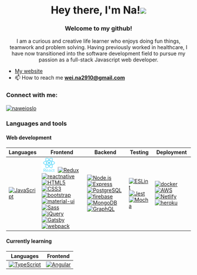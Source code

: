 <h1 align="center">Hey there, I'm Na!<img src="https://media.giphy.com/media/hvRJCLFzcasrR4ia7z/giphy.gif" width="25px"></h1>
<h3 align="center">Welcome to my github!</h3>
<p align="center"> I am a curious and creative life learner who enjoys doing fun things, teamwork and problem solving.
Having previously worked in healthcare, I have now transitioned into the software development field to pursue my passion as a full-stack Javascript web developer.
 </p>

- [My website]( https://na-wei-portfolio.netlify.app)
- 📫 How to reach me **wei.na2910@gmail.com**

<h3 align="left">Connect with me:</h3>
<p align="left">
<a href="https://linkedin.com/in/naweioslo" target="blank"><img align="center" src="https://cdn.jsdelivr.net/npm/simple-icons@3.0.1/icons/linkedin.svg" alt="naweioslo" height="30" width="40" /></a>
</p>

### Languages and tools

#### Web development

Languages | Frontend | Backend | Testing | Deployment
------------ | ------------- | ------------- | ------------- | -------------
<a href="https://www.javascript.com/" title="JavaScript"><img src="https://github.com/tomchen/stack-icons/blob/master/logos/javascript.svg" alt="JavaScript" width="40px" height="40px"></a> |  <a href="https://reactjs.org/" title="React"><img src="https://raw.githubusercontent.com/devicons/devicon/master/icons/react/react-original-wordmark.svg" alt="react" width="40" height="40"/></a> <a href="https://redux.js.org/" title="Redux"><img src="https://github.com/tomchen/stack-icons/blob/master/logos/redux.svg" alt="Redux" width="40px" height="40px"></a> <a href="https://reactnative.dev/" title="React-native" target="_blank"> <img src="https://reactnative.dev/img/header_logo.svg" alt="reactnative" width="40" height="40"/> </a> <a href="https://www.w3.org/TR/html5/" title="HTML5"><img src="https://github.com/tomchen/stack-icons/blob/master/logos/html-5.svg" alt="HTML5" width="40px" height="40px"></a> <a href="https://www.w3.org/TR/CSS/" title="CSS3"><img src="https://github.com/tomchen/stack-icons/blob/master/logos/css-3.svg" alt="CSS3" width="40px" height="40px"></a> <a href="https://getbootstrap.com" title="Bootstrap"> <img src="https://github.com/tomchen/stack-icons/blob/master/logos/bootstrap.svg" alt="bootstrap" width="40" height="40"/> </a> <a href="https://material-ui.com/" title="Material-ui"> <img src="https://github.com/tomchen/stack-icons/blob/master/logos/material-ui.svg" alt="material-ui" width="40" height="40"/> </a> <a href="https://sass-lang.com/" title="Sass"><img src="https://github.com/tomchen/stack-icons/blob/master/logos/sass.svg" alt="Sass" width="40px" height="40px"></a> <a href="https://jquery.com/" title="jQuery"><img src="https://github.com/tomchen/stack-icons/blob/master/logos/jquery-icon.svg" alt="jQuery" width="40px" height="40px"></a> <a href="https://www.gatsbyjs.org/" title="Gatsby"><img src="https://github.com/tomchen/stack-icons/blob/master/logos/gatsby.svg" alt="Gatsby" width="40px" height="40px"></a> <a href="https://webpack.js.org/" title="webpack"><img src="https://github.com/tomchen/stack-icons/blob/master/logos/webpack.svg" alt="webpack" width="40px" height="40px"></a> | <a href="https://nodejs.org/" title="Node.js"><img src="https://github.com/tomchen/stack-icons/blob/master/logos/nodejs-icon.svg" alt="Node.js" width="40px" height="40px"></a> <a href="https://expressjs.com/" title="Express"><img src="https://github.com/tomchen/stack-icons/blob/master/logos/express.svg" alt="Express" width="40px" height="40px"></a> <a href="https://www.postgresql.org/" title="PostgreSQL"><img src="https://github.com/tomchen/stack-icons/blob/master/logos/postgresql.svg" alt="PostgreSQL" width="40px" height="40px"></a>  <a href="https://firebase.google.com/" title="Firebase" target="_blank"> <img src="https://www.vectorlogo.zone/logos/firebase/firebase-icon.svg" alt="firebase" width="40" height="40"/> </a> <a href="https://www.mongodb.org/" title="MongoDB"><img src="https://github.com/tomchen/stack-icons/blob/master/logos/mongodb-icon.svg" alt="MongoDB" width="40px" height="40px"></a> <a href="https://graphql.org/" title="GraphQL"><img src="https://github.com/tomchen/stack-icons/blob/master/logos/graphql.svg" alt="GraphQL" width="40px" height="40px"></a> | <a href="https://eslint.org/" title="ESLint"><img src="https://github.com/tomchen/stack-icons/blob/master/logos/eslint.svg" alt="ESLint" width="40px" height="40px"></a> <a href="https://jestjs.io/" title="Jest"><img src="https://github.com/tomchen/stack-icons/blob/master/logos/jest.svg" alt="Jest" width="40px" height="40px"></a> <a href="https://mochajs.org/" title="Mocha"><img src="https://github.com/tomchen/stack-icons/blob/master/logos/mocha.svg" alt="Mocha" width="40px" height="40px"></a> | <a href="https://www.docker.com/" title="docker"><img src="https://github.com/tomchen/stack-icons/blob/master/logos/docker-icon.svg" alt="docker" width="40px" height="40px"></a> <a href="https://aws.amazon.com/" title="AWS"><img src="https://github.com/tomchen/stack-icons/blob/master/logos/aws.svg" alt="AWS" width="40px" height="40px"></a> <a href="https://www.netlify.com/" title="Netlify"><img src="https://github.com/tomchen/stack-icons/blob/master/logos/netlify.svg" alt="Netlify" width="40px" height="40px"></a> <a href="https://www.heroku.com/" title="heroku"><img src="https://github.com/tomchen/stack-icons/blob/master/logos/heroku-icon.svg" alt="heroku" width="40px" height="40px"></a>

#### Currently learning

Languages | Frontend 
------------ | -------------
<a href="https://www.typescriptlang.org/" title="Typescript"><img src="https://www.vectorlogo.zone/logos/typescriptlang/typescriptlang-icon.svg" alt="TypeScript" width="40px" height="40px"></a> | <a href="https://angular.io/" title="Angular"><img src="https://github.com/tomchen/stack-icons/blob/master/logos/angular-icon.svg" alt="Angular" width="40px" height="40px"></a> 


